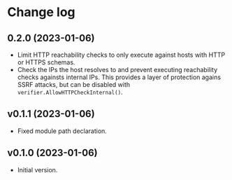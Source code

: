 # Change log

## 0.2.0 (2023-01-06)

- Limit HTTP reachability checks to only execute against hosts with HTTP or
  HTTPS schemas.
- Check the IPs the host resolves to and prevent executing reachability checks
  againsts internal IPs. This provides a layer of protection agains SSRF
  attacks, but can be disabled with `verifier.AllowHTTPCheckInternal()`.

## v0.1.1 (2023-01-06)

- Fixed module path declaration.

## v0.1.0 (2023-01-06)

- Initial version.
